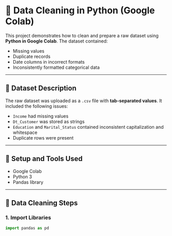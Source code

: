 # 🧼 Data Cleaning in Python (Google Colab)

This project demonstrates how to clean and prepare a raw dataset using **Python in Google Colab**. The dataset contained:
- Missing values
- Duplicate records
- Date columns in incorrect formats
- Inconsistently formatted categorical data

---

## 📂 Dataset Description

The raw dataset was uploaded as a `.csv` file with **tab-separated values**. It included the following issues:
- `Income` had missing values
- `Dt_Customer` was stored as strings
- `Education` and `Marital_Status` contained inconsistent capitalization and whitespace
- Duplicate rows were present

---

## 🚀 Setup and Tools Used

- Google Colab
- Python 3
- Pandas library

---

## 🔧 Data Cleaning Steps

### 1. Import Libraries

```python
import pandas as pd
